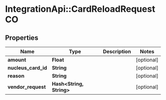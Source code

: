 # IntegrationApi::CardReloadRequestCO

## Properties
Name | Type | Description | Notes
------------ | ------------- | ------------- | -------------
**amount** | **Float** |  | [optional] 
**nucleus_card_id** | **String** |  | [optional] 
**reason** | **String** |  | [optional] 
**vendor_request** | **Hash&lt;String, String&gt;** |  | [optional] 


